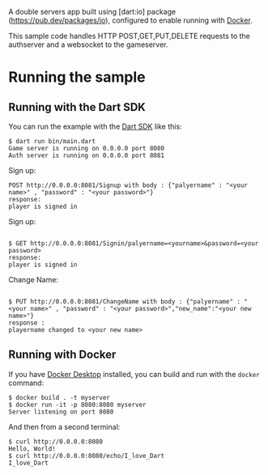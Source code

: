 A double servers app built using [dart:io] package (https://pub.dev/packages/io),
configured to enable running with [Docker](https://www.docker.com/).

This sample code handles HTTP POST,GET,PUT,DELETE requests to the authserver and a websocket to the gameserver.

# Running the sample

## Running with the Dart SDK

You can run the example with the [Dart SDK](https://dart.dev/get-dart)
like this:

```
$ dart run bin/main.dart
Game server is running on 0.0.0.0 port 8080
Auth server is running on 0.0.0.0 port 8081
```

Sign up:
```
POST http://0.0.0.0:8081/Signup with body : {"palyername" : "<your name>" , "password" : "<your password>"}
response:
player is signed in

```
Sign up:
```

$ GET http://0.0.0.0:8081/Signin/palyername=<yourname>&password=<your password>
response:
player is signed in
```
Change Name:
```

$ PUT http://0.0.0.0:8081/ChangeName with body : {"palyername" : "<your name>" , "password" : "<your password>","new_name":"<your new name>"}
response :
playername changed to <your new name>
```

## Running with Docker

If you have [Docker Desktop](https://www.docker.com/get-started) installed, you
can build and run with the `docker` command:

```
$ docker build . -t myserver
$ docker run -it -p 8080:8080 myserver
Server listening on port 8080
```

And then from a second terminal:
```
$ curl http://0.0.0.0:8080
Hello, World!
$ curl http://0.0.0.0:8080/echo/I_love_Dart
I_love_Dart
```
